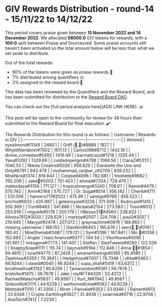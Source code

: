 
# GIV Rewards Distribution - round-14  - 15/11/22 to 14/12/22
This period covers praise given between **15 November 2022 and 14 December 2022**. We allocated **58000.0** GIV tokens for rewards, with a **100:0** split between Praise and Sourcecred. Some praise accounts still haven’t been activated so the total amount below will be less than what we set aside to distribute.

Out of the total rewards:

* 90% of the tokens were given as praise rewards :pray:
* 7% distributed among quantifiers :balance_scale:
* 3% assigned to the reward board :memo:

This data has been reviewed by the Quantifiers and the Reward Board, and has been submitted for distribution to the [Reward Board DAO](https://xdai.aragon.blossom.software/#/rewardboardtec/)


You can check out the [full period analysis here](ADD LINK HERE). :bar_chart:

This post will be open to the community for review for 48 hours then submitted to the Reward Board for final execution. :heavy_check_mark:

The Rewards Distribution for this round is as follows:
| Username                        |   Rewards in GIV |
|:--------------------------------|-----------------:|
| Almond | oyealmond#7049         |        2485.1    |
| Griff (💜,💜)#8888              |        1827      |
| WhyldWanderer#7002              |        1611.13   |
| Carlos096#8712                  |        1442.16   |
| divine_comedian#5493            |        1419.49   |
| karmaticacid#1218               |        1335.44   |
| Yass#3392                       |        1329.69   |
| cuidadopeligro#4788             |        1068.58   |
| ClaraZi#5313                    |        1040.53   |
| Nikola Creatrix#5026            |         958.829  |
| Danibelle the Uno and Only#6791 |         943.476  |
| mohammad_ranjbar_z#2709         |         839.232  |
| MoeNick#1374                    |         819.843  |
| Cotabe#4096                     |         782.681  |
| freshelle#9882                  |         765.209  |
| Jake🐍#0203                     |         751.403  |
| ahmad#7204                      |         729.476  |
| mateodaza#3156                  |         711.127  |
| tropicalmango#3240              |         708.67   |
| Ramin#4479                      |         570.742  |
| Amin#2164                       |         570.727  |
| Dr. Suga#8514                   |         556.142  |
| Cherik#4711                     |         531.006  |
| hanners717#2022                 |         475.99   |
| santigs#9769                    |         456.523  |
| brichis#6933                    |         435.987  |
| geleeroyale#3228                |         371.509  |
| Rodricast#1415                  |         350.369  |
| Cori#8483                       |         341.688  |
| Nicbals#2154                    |         273.583  |
| Tosin#8012                      |         253.919  |
| miguelb#5176                    |         250.179  |
| HBesso31🐙#4560                 |         238.822  |
| Alireza7612#3020                |         229.629  |
| markop#2007                     |         224.708  |
| paul2#3057                      |         219.945  |
| Maryjaf#2478                    |         207.072  |
| graymachine#0976                |         188.963  |
| missing username                |         188.152  |
| Giantkin#8403                   |         185.676  |
| sem(🌸,🐝)#0161                 |         180.42   |
| MoeShehab#3487                  |         179.121  |
| Sym#3186                        |         167.941  |
| Mo 🤖#0356                      |         152.883  |
| Angler | Hats.finance#9377      |         144.34   |
| VitorNunes#0090                 |         141.801  |
| missgene#7773                   |         141.407  |
| Steffan | SteeTweets#9260       |         122.039  |
| SnappySnap#1111                 |         115.74   |
| tjayrush#9164                   |         112.846  |
| Anna 🐙🦊#1854                  |          94.4815 |
| toraif#4775                     |          87.2426 |
| amanwithwings#0165              |          85.9585 |
| Zeptimus#3359                   |          79.3841 |
| Hedgehood#7007                  |          78.7346 |
| dhtal#0463                      |          66.9244 |
| dawid#0045                      |          66.9244 |
| supa_shah#5419                  |          63.6372 |
| brodhisattva#3152               |          60.6256 |
| Tamarandom#9361                 |          56.7676 |
| kristofer#1475                  |          56.7676 |
| Jake | myNFT#4328               |          52.4372 |
| RachaelMalachy#5837             |          49.8587 |
| Kurt_M#7842                     |          49.8587 |
| GideonRo#3175                   |          44.6228 |
| wethemedicine#6583              |          44.6228 |
| Mettodo#7010                    |          41.3356 |
| Niran | Panvala#9353            |          33.9346 |
| Rainer#4613                     |          33.9346 |
| Crypto Earthling#3627           |          31.4938 |
| solarmkd#0718                   |          22.9708 |
| AnaTech#7412                    |           7.2239 |